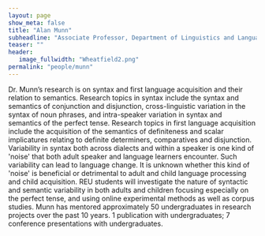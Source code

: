 ```yaml
---
layout: page
show_meta: false
title: "Alan Munn"
subheadline: "Associate Professor, Department of Linguistics and Languages"
teaser: ""
header:
   image_fullwidth: "Wheatfield2.png"
permalink: "people/munn"
---
```

Dr. Munn’s research is on syntax and first language acquisition and their relation to semantics. Research topics in syntax include the syntax and semantics of conjunction and disjunction, cross-linguistic variation in the syntax of noun phrases, and intra-speaker variation in syntax and semantics of the perfect tense. Research topics in first language acquisition include the acquisition of the semantics of definiteness and scalar implicatures relating to definite determiners, comparatives and disjunction. Variability in syntax both across dialects and within a speaker is one kind of 'noise' that both adult speaker and language learners encounter. Such variability can lead to language change. It is unknown whether this kind of 'noise' is beneficial or detrimental to adult and child language processing and child acquisition. REU students will investigate the nature of syntactic and semantic variability in both adults and children focusing especially on the perfect tense, and using online experimental methods as well as corpus studies. Munn has mentored approximately 50 undergraduates in research projects over the past 10 years. 1 publication with undergraduates; 7 conference presentations with undergraduates.
